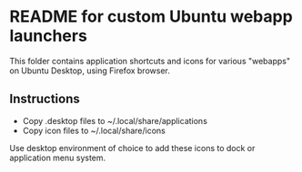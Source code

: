 # README for custom Ubuntu webapp launchers
This folder contains application shortcuts and icons for various "webapps" on Ubuntu Desktop, using Firefox browser.

## Instructions
* Copy .desktop files to ~/.local/share/applications 
* Copy icon files to ~/.local/share/icons

Use desktop environment of choice to add these icons to dock or application menu system.

